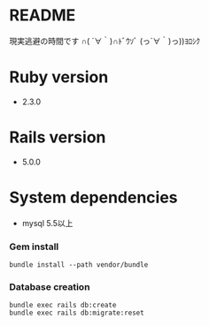 # README

現実逃避の時間です ∩( ´∀｀)∩ﾄﾞｳｿﾞ (っ´∀｀)っ))ﾖﾛｼｸ


# Ruby version

* 2.3.0


# Rails version

* 5.0.0


# System dependencies

* mysql 5.5以上


### Gem install 

```
bundle install --path vendor/bundle
```

### Database creation

```
bundle exec rails db:create
bundle exec rails db:migrate:reset
```


